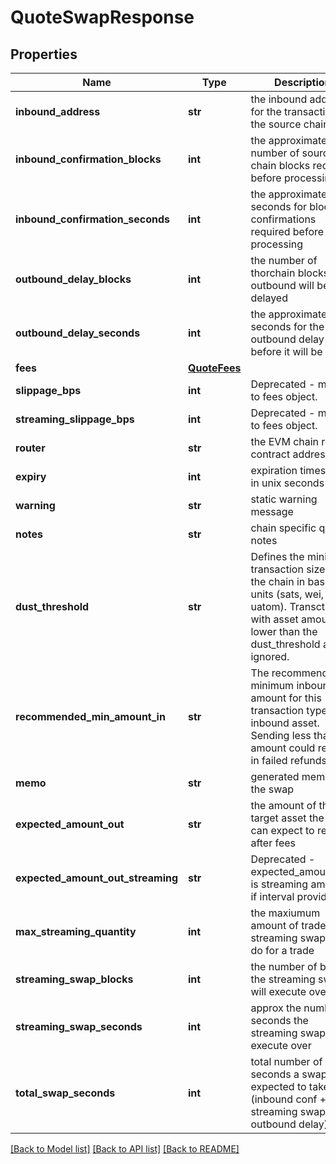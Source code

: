 # QuoteSwapResponse

## Properties
Name | Type | Description | Notes
------------ | ------------- | ------------- | -------------
**inbound_address** | **str** | the inbound address for the transaction on the source chain | [optional] 
**inbound_confirmation_blocks** | **int** | the approximate number of source chain blocks required before processing | [optional] 
**inbound_confirmation_seconds** | **int** | the approximate seconds for block confirmations required before processing | [optional] 
**outbound_delay_blocks** | **int** | the number of thorchain blocks the outbound will be delayed | 
**outbound_delay_seconds** | **int** | the approximate seconds for the outbound delay before it will be sent | 
**fees** | [**QuoteFees**](QuoteFees.md) |  | 
**slippage_bps** | **int** | Deprecated - migrate to fees object. | 
**streaming_slippage_bps** | **int** | Deprecated - migrate to fees object. | 
**router** | **str** | the EVM chain router contract address | [optional] 
**expiry** | **int** | expiration timestamp in unix seconds | 
**warning** | **str** | static warning message | 
**notes** | **str** | chain specific quote notes | 
**dust_threshold** | **str** | Defines the minimum transaction size for the chain in base units (sats, wei, uatom). Transctions with asset amounts lower than the dust_threshold are ignored. | [optional] 
**recommended_min_amount_in** | **str** | The recommended minimum inbound amount for this transaction type &amp; inbound asset. Sending less than this amount could result in failed refunds. | [optional] 
**memo** | **str** | generated memo for the swap | [optional] 
**expected_amount_out** | **str** | the amount of the target asset the user can expect to receive after fees | 
**expected_amount_out_streaming** | **str** | Deprecated - expected_amount_out is streaming amount if interval provided. | 
**max_streaming_quantity** | **int** | the maxiumum amount of trades a streaming swap can do for a trade | [optional] 
**streaming_swap_blocks** | **int** | the number of blocks the streaming swap will execute over | [optional] 
**streaming_swap_seconds** | **int** | approx the number of seconds the streaming swap will execute over | [optional] 
**total_swap_seconds** | **int** | total number of seconds a swap is expected to take (inbound conf + streaming swap + outbound delay) | [optional] 

[[Back to Model list]](../README.md#documentation-for-models) [[Back to API list]](../README.md#documentation-for-api-endpoints) [[Back to README]](../README.md)

